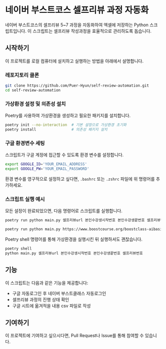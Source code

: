 # 네이버 부스트코스 셀프리뷰 과정 자동화

네이버 부스트코스의 셀프리뷰 5~7 과정을 자동화하여 엑셀에 저장하는 Python 스크립트입니다. 이 스크립트는 셀프리뷰 작성과정을 효율적으로 관리하도록 돕습니다.

## 시작하기
이 프로젝트를 로컬 컴퓨터에 설치하고 실행하는 방법을 아래에서 설명합니다.

### 레포지토리 클론
```bash
git clone https://github.com/Puer-Hyun/self-review-automation.git
cd self-review-automation
```

### 가상환경 설정 및 의존성 설치
Poetry를 사용하여 가상환경을 생성하고 필요한 패키지를 설치합니다.
```bash
poetry init --no-interaction  # 기본 설정으로 가상환경 초기화
poetry install                # 의존성 패키지 설치
```

### 구글 환경변수 세팅
스크립트가 구글 계정에 접근할 수 있도록 환경 변수를 설정합니다.
```bash
export GOOGLE_ID='YOUR_EMAIL_ADDRESS'
export GOOGLE_PW='YOUR_EMAIL_PASSWORD'
```
환경 변수를 영구적으로 설정하고 싶다면, `.bashrc` 또는 `.zshrc` 파일에 위 명령어를 추가하세요.

### 스크립트 실행 예시
모든 설정이 완료되었으면, 다음 명령어로 스크립트를 실행합니다.
```bash
poetry run python main.py 셀프리뷰url 본인수강생시작번호 본인수강생끝번호 셀프리뷰번호

poetry run python main.py https://www.boostcourse.org/boostclass-aibasic-02-202404/lecture/1536640?isDesc=false 2039 2080 5
```
Poetry shell 명령어를 통해 가상환경을 실행시킨 뒤 실행하셔도 괜찮습니다.

```bash
poetry shell
python main.py 셀프리뷰url 본인수강생시작번호 본인수강생끝번호 셀프리뷰번호
```

## 기능
이 스크립트는 다음과 같은 기능을 제공합니다:
- 구글 자동로그인 후 네이버 부스트클래스 자동로그인
- 셀프리뷰 과정의 진행 상태 확인
- 구글 시트에 옮겨적을 내용 csv 파일로 작성

## 기여하기
이 프로젝트에 기여하고 싶으시다면, Pull Request나 Issue를 통해 참여할 수 있습니다.